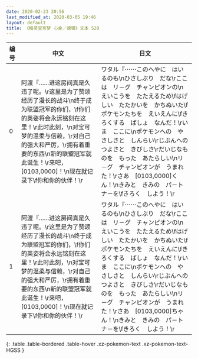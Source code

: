 ```yaml
---
date: 2020-02-23 20:56
last_modified_at: 2020-03-05 19:46
layout: default
title: 《精灵宝可梦 心金／魂银》文本 520
---
```

| 编号 | 中文 | 日文 |
| ---- | ---- | ---- |
| 0 | 阿渡『……进这房间真是久违了呢。\r这里是为了赞颂经历了漫长的战斗\n终于成为联盟冠军的你们，\f你们的英姿将会永远铭刻在这里！\r此时此刻，\n对宝可梦的温柔与信赖，\r对自己的强大和严厉，\r拥有着重要的东西\n新的联盟冠军就此诞生！\r来吧，[0103,0000]！\n现在就记录下\f你和你的伙伴！\r | ワタル『⋯⋯このへやに　はいるのも\nひさしぶり　だな\rここは　リ－グ　チャンピオンの\nえいこうを　たたえるため\fはげしい　たたかいを　かちぬいた\fポケモンたちを　えいえんに\fきろくする　ばしょ　なんだ！\rいま　ここに\nポケモンへの　やさしさと　しんらい\rじぶんへの　つよさと　きびしさ\rだいじなものを　もった　あたらしい\nリ－グ　チャンピオンが　うまれた！\rさあ　[0103,0000]くん！\nきみと　きみの　パ－トナ－を\fきろく　しよう！\r |
| 1 | 阿渡『……进这房间真是久违了呢。\r这里是为了赞颂经历了漫长的战斗\n终于成为联盟冠军的你们，\f你们的英姿将会永远铭刻在这里！\r此时此刻，\n对宝可梦的温柔与信赖，\r对自己的强大和严厉，\r拥有着重要的东西\n新的联盟冠军就此诞生！\r来吧，[0103,0000]！\n现在就记录下\f你和你的伙伴！\r | ワタル『⋯⋯このへやに　はいるのも\nひさしぶり　だな\rここは　リ－グ　チャンピオンの\nえいこうを　たたえるため\fはげしい　たたかいを　かちぬいた\fポケモンたちを　えいえんに\fきろくする　ばしょ　なんだ！\rいま　ここに\nポケモンへの　やさしさと　しんらい\rじぶんへの　つよさと　きびしさ\rだいじなものを　もった　あたらしい\nリ－グ　チャンピオンが　うまれた！\rさあ　[0103,0000]ちゃん！\nきみと　きみの　パ－トナ－を\fきろく　しよう！\r |
{: .table .table-bordered .table-hover .xz-pokemon-text .xz-pokemon-text-HGSS }